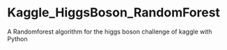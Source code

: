 Kaggle_HiggsBoson_RandomForest
==============================

A Randomforest algorithm for the higgs boson challenge of kaggle with Python
